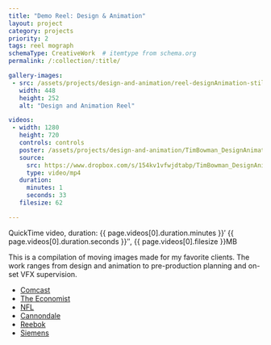 ```yaml
---
title: "Demo Reel: Design & Animation"
layout: project
category: projects
priority: 2
tags: reel mograph
schemaType: CreativeWork  # itemtype from schema.org
permalink: /:collection/:title/

gallery-images:
 - src: /assets/projects/design-and-animation/reel-designAnimation-still-gallery.jpg
   width: 448
   height: 252
   alt: "Design and Animation Reel"

videos:
 - width: 1280
   height: 720
   controls: controls 
   poster: /assets/projects/design-and-animation/TimBowman_DesignAnimateReel-poster.jpg
   source:
     src: https://www.dropbox.com/s/154kv1vfwjdtabp/TimBowman_DesignAnimateReel.mp4?
     type: video/mp4
   duration:
     minutes: 1
     seconds: 33
   filesize: 62

---
```


<p class="subhead">QuickTime video, duration: {{ page.videos[0].duration.minutes }}&prime; {{ page.videos[0].duration.seconds }}&Prime;, {{ page.videos[0].filesize }}MB</p>
<meta itemprop="duration" content="T{{ page.videos[0].duration.minutes }}M{{ page.videos[0].duration.seconds }}S" />

This is a compilation of moving images made for my favorite clients. The work ranges from design and animation to pre-production planning and on-set VFX supervision.

- <a href="https://www.comcast.com" target="_blank">Comcast</a>
- <a href="http://www.economist.com" target="_blank">The Economist</a>
- <a href="http://www.nfl.com" target="_blank">NFL</a>
- <a href="http://www.cannondale.com" target="_blank">Cannondale</a>
- <a href="http://www.reebok.com" target="_blank">Reebok</a>
- <a href="https://www.siemens.com" target="_blank">Siemens</a>
